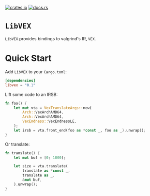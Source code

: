 [![crates.io](https://img.shields.io/crates/v/libvex.svg)](https://crates.io/crates/libvex)
[![docs.rs](https://docs.rs/libvex/badge.svg)](https://docs.rs/libvex/)

# `LibVEX`

`LibVEX` provides bindings to valgrind's IR, `VEX`.

# Quick Start

Add `LibVEX` to your `Cargo.toml`:
```toml
[dependencies]
libvex = "0.1"
```

Lift some code to an IRSB:
```rust
fn foo() {
    let mut vta = VexTranslateArgs::new(
        Arch::VexArchAMD64,
        Arch::VexArchAMD64,
        VexEndness::VexEndnessLE,
    );
    let irsb = vta.front_end(foo as *const _, foo as _).unwrap();
}
```

Or translate:
```rust
fn translate() {
    let mut buf = [0; 1000];

    let size = vta.translate(
        translate as *const _,
        translate as _,
        &mut buf,
    ).unwrap();
}
```
